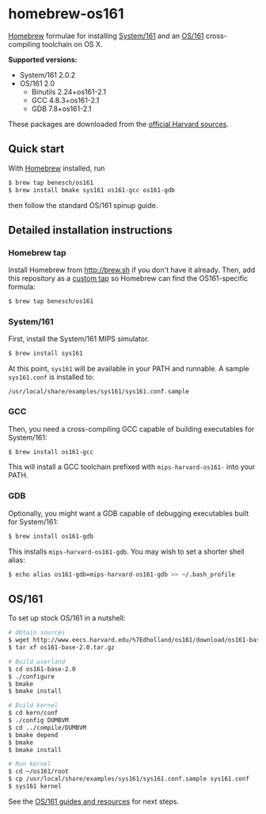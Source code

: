 # homebrew-os161

[Homebrew] formulae for installing [System/161] and an [OS/161]
cross-compiling toolchain on OS X.

**Supported versions:**

* System/161 2.0.2
* OS/161 2.0
  * Binutils 2.24+os161-2.1
  * GCC 4.8.3+os161-2.1
  * GDB 7.8+os161-2.1

These packages are downloaded from the [official Harvard
sources][161-download].

## Quick start

With [Homebrew] installed, run

```bash
$ brew tap benesch/os161
$ brew install bmake sys161 os161-gcc os161-gdb
```

then follow the standard OS/161 spinup guide.


## Detailed installation instructions

### Homebrew tap

Install Homebrew from http://brew.sh if you don't have it already.
Then, add this repository as a [custom tap] so Homebrew can find the
OS161-specific formula:

```bash
$ brew tap benesch/os161
```

### System/161

First, install the System/161 MIPS simulator.

```bash
$ brew install sys161
```

At this point, `sys161` will be available in your PATH and runnable. A
sample `sys161.conf` is installed to:

    /usr/local/share/examples/sys161/sys161.conf.sample


### GCC

Then, you need a cross-compiling GCC capable of building executables for
System/161:

```bash
$ brew install os161-gcc
```

This will install a GCC toolchain prefixed with `mips-harvard-os161-`
into your PATH.


### GDB

Optionally, you might want a GDB capable of debugging executables built
for System/161:

```bash
$ brew install os161-gdb
```

This installs `mips-harvard-os161-gdb`. You may wish to set a shorter
shell alias:

```bash
$ echo alias os161-gdb=mips-harvard-os161-gdb >> ~/.bash_profile
```


## OS/161

To set up stock OS/161 in a nutshell:

```bash
# Obtain sources
$ wget http://www.eecs.harvard.edu/%7Edholland/os161/download/os161-base-2.0.tar.gz
$ tar xf os161-base-2.0.tar.gz

# Build userland
$ cd os161-base-2.0
$ ./configure
$ bmake
$ bmake install

# Build kernel
$ cd kern/conf
$ ./config DUMBVM
$ cd ../compile/DUMBVM
$ bmake depend
$ bmake
$ bmake install

# Run kernel
$ cd ~/os161/root
$ cp /usr/local/share/examples/sys161/sys161.conf.sample sys161.conf
$ sys161 kernel
```

See the [OS/161 guides and resources] for next steps.


[Homebrew]: http://brew.sh
[System/161]: http://www.eecs.harvard.edu/~dholland/os161/#sys161
[OS/161]: http://www.eecs.harvard.edu/~dholland/os161/
[OS/161 guides and resources]: http://www.eecs.harvard.edu/~dholland/os161/resources/
[161-download]: http://www.eecs.harvard.edu/~dholland/os161/download/
[custom tap]: https://github.com/Homebrew/homebrew/blob/master/share/doc/homebrew/brew-tap.md
